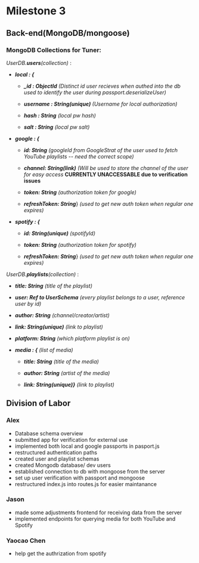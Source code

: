 # Milestone 3

## Back-end(MongoDB/mongoose)

### MongoDB Collections for Tuner:

_UserDB.**users**(collection)_ :

- **_local : {_**

  - **_\_id : ObjectId_** _(Distinct id user recieves when authed into the db used to identify the user during passport.deserializeUser)_

  - **_username : String(unique)_** _(Username for local authorization)_

  - **_hash : String_** _(local pw hash)_

  - **_salt : String_** _(local pw salt)_

- **_google : {_**

  - **_id: String_** _(googleId from GoogleStrat of the user used to fetch YouTube playlists -- need the correct scope)_

  - **_channel: String(link)_** _(Will be used to store the channel of the user for easy access_ **CURRENTLY UNACCESSABLE due to verification issues**

  - **_token: String_** _(authorization token for google)_

  - **_refreshToken: String_**} _(used to get new auth token when regular one expires)_

- **_spotify : {_**

  - **_id: String(unique)_** _(spotifyId)_

  - **_token: String_** _(authorization token for spotify)_

  - **_refreshToken: String_**} _(used to get new auth token when regular one expires)_

_UserDB.**playlists**(collection)_ :

- **_title: String_** _(title of the playlist)_

- **_user: Ref to UserSchema_** _(every playlist belongs to a user, reference user by id)_

- **_author: String_** _(channel/creator/artist)_

- **_link: String(unique)_** _(link to playlist)_

- **_platform: String_** _(which platform playlist is on)_

- **_media : {_** _(list of media)_

  - **_title: String_** _(title of the media)_

  - **_author: String_** _(artist of the media)_

  - **_link: String(unique)}_** _(link to playlist)_

## Division of Labor

### Alex

- Database schema overview
- submitted app for verification for external use
- implemented both local and google passports in pasport.js
- restructured authentication paths
- created user and playlist schemas
- created Mongodb database/ dev users
- established connection to db with mongoose from the server
- set up user verification with passport and mongoose
- restructured index.js into routes.js for easier maintanance

### Jason

- made some adjustments frontend for receiving data from the server
- implemented endpoints for querying media for both YouTube and Spotify

### Yaocao Chen
- help get the authrization from spotify
